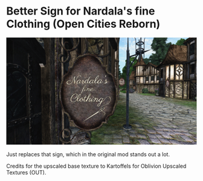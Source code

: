 # Better Sign for Nardala's fine Clothing (Open Cities Reborn)

![Example Image](image.png)

Just replaces that sign, which in the original mod stands out a lot. 

Credits for the upscaled base texture to Kartoffels for Oblivion Upscaled Textures (OUT).
